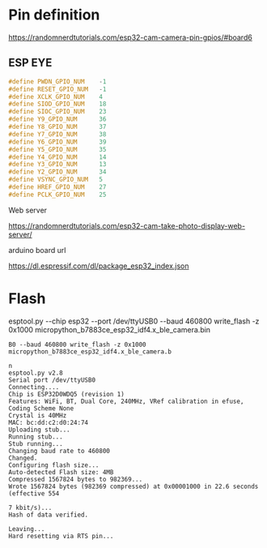 # Pin definition 

https://randomnerdtutorials.com/esp32-cam-camera-pin-gpios/#board6


## ESP EYE 

```cpp
#define PWDN_GPIO_NUM    -1
#define RESET_GPIO_NUM   -1
#define XCLK_GPIO_NUM    4
#define SIOD_GPIO_NUM    18
#define SIOC_GPIO_NUM    23
#define Y9_GPIO_NUM      36
#define Y8_GPIO_NUM      37
#define Y7_GPIO_NUM      38
#define Y6_GPIO_NUM      39
#define Y5_GPIO_NUM      35
#define Y4_GPIO_NUM      14
#define Y3_GPIO_NUM      13
#define Y2_GPIO_NUM      34
#define VSYNC_GPIO_NUM   5
#define HREF_GPIO_NUM    27
#define PCLK_GPIO_NUM    25
```

Web server

https://randomnerdtutorials.com/esp32-cam-take-photo-display-web-server/

arduino board url

https://dl.espressif.com/dl/package_esp32_index.json


# Flash 

esptool.py --chip esp32 --port /dev/ttyUSB0 --baud 460800 write_flash -z 0x1000 micropython_b7883ce_esp32_idf4.x_ble_camera.bin


```
B0 --baud 460800 write_flash -z 0x1000 micropython_b7883ce_esp32_idf4.x_ble_camera.b

n
esptool.py v2.8
Serial port /dev/ttyUSB0
Connecting....
Chip is ESP32D0WDQ5 (revision 1)
Features: WiFi, BT, Dual Core, 240MHz, VRef calibration in efuse, Coding Scheme None
Crystal is 40MHz
MAC: bc:dd:c2:d0:24:74
Uploading stub...
Running stub...
Stub running...
Changing baud rate to 460800
Changed.
Configuring flash size...
Auto-detected Flash size: 4MB
Compressed 1567824 bytes to 982369...
Wrote 1567824 bytes (982369 compressed) at 0x00001000 in 22.6 seconds (effective 554

7 kbit/s)...
Hash of data verified.

Leaving...
Hard resetting via RTS pin...
```

